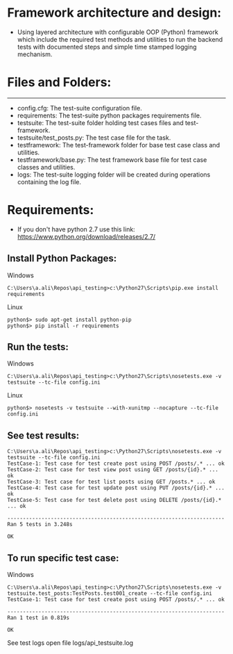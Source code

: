 # Framework architecture and design:
* Using layered architecture with configurable OOP (Python) framework which include the required test methods and utilities to run the backend tests with documented steps and simple time stamped logging mechanism.


# Files and Folders:
--------------------
* config.cfg: The test-suite configuration file.
* requirements: The test-suite python packages requirements file.
* testsuite: The test-suite folder holding test cases files and test-framework.
* testsuite/test_posts.py: The test case file for the task.
* testframework: The test-framework folder for base test case class and utilities.
* testframework/base.py: The test framework base file for test case classes and utilities.
* logs: The test-suite logging folder will be created during operations containing the log file.


# Requirements:
* If you don't have python 2.7 use this link: https://www.python.org/download/releases/2.7/


Install Python Packages:
------------------------
Windows
```
C:\Users\a.ali\Repos\api_testing>c:\Python27\Scripts\pip.exe install requirements
```

Linux
```
python$> sudo apt-get install python-pip
python$> pip install -r requirements
```

Run the tests:
--------------
Windows
```
C:\Users\a.ali\Repos\api_testing>c:\Python27\Scripts\nosetests.exe -v testsuite --tc-file config.ini
```

Linux
```
python$> nosetests -v testsuite --with-xunitmp --nocapture --tc-file config.ini
```

See test results:
-----------------
```
C:\Users\a.ali\Repos\api_testing>c:\Python27\Scripts\nosetests.exe -v testsuite --tc-file config.ini
TestCase-1: Test case for test create post using POST /posts/.* ... ok
TestCase-2: Test case for test view post using GET /posts/{id}.* ... ok
TestCase-3: Test case for test list posts using GET /posts.* ... ok
TestCase-4: Test case for test update post using PUT /posts/{id}.* ... ok
TestCase-5: Test case for test delete post using DELETE /posts/{id}.* ... ok

----------------------------------------------------------------------
Ran 5 tests in 3.248s

OK
```
To run specific test case:
---------------------------
Windows
```
C:\Users\a.ali\Repos\api_testing>c:\Python27\Scripts\nosetests.exe -v testsuite.test_posts:TestPosts.test001_create --tc-file config.ini
TestCase-1: Test case for test create post using POST /posts/.* ... ok

----------------------------------------------------------------------
Ran 1 test in 0.819s

OK
```

See test logs open file logs/api_testsuite.log

